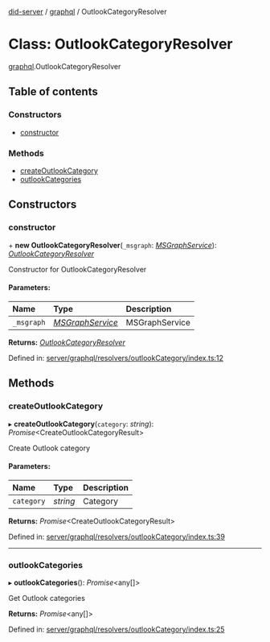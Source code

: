[did-server](../README.md) / [graphql](../modules/graphql.md) / OutlookCategoryResolver

# Class: OutlookCategoryResolver

[graphql](../modules/graphql.md).OutlookCategoryResolver

## Table of contents

### Constructors

- [constructor](graphql.outlookcategoryresolver.md#constructor)

### Methods

- [createOutlookCategory](graphql.outlookcategoryresolver.md#createoutlookcategory)
- [outlookCategories](graphql.outlookcategoryresolver.md#outlookcategories)

## Constructors

### constructor

\+ **new OutlookCategoryResolver**(`_msgraph`: [*MSGraphService*](services.msgraphservice.md)): [*OutlookCategoryResolver*](graphql.outlookcategoryresolver.md)

Constructor for OutlookCategoryResolver

#### Parameters:

Name | Type | Description |
:------ | :------ | :------ |
`_msgraph` | [*MSGraphService*](services.msgraphservice.md) | MSGraphService    |

**Returns:** [*OutlookCategoryResolver*](graphql.outlookcategoryresolver.md)

Defined in: [server/graphql/resolvers/outlookCategory/index.ts:12](https://github.com/Puzzlepart/did/blob/553eb42d/server/graphql/resolvers/outlookCategory/index.ts#L12)

## Methods

### createOutlookCategory

▸ **createOutlookCategory**(`category`: *string*): *Promise*<CreateOutlookCategoryResult\>

Create Outlook category

#### Parameters:

Name | Type | Description |
:------ | :------ | :------ |
`category` | *string* | Category    |

**Returns:** *Promise*<CreateOutlookCategoryResult\>

Defined in: [server/graphql/resolvers/outlookCategory/index.ts:39](https://github.com/Puzzlepart/did/blob/553eb42d/server/graphql/resolvers/outlookCategory/index.ts#L39)

___

### outlookCategories

▸ **outlookCategories**(): *Promise*<any[]\>

Get Outlook categories

**Returns:** *Promise*<any[]\>

Defined in: [server/graphql/resolvers/outlookCategory/index.ts:25](https://github.com/Puzzlepart/did/blob/553eb42d/server/graphql/resolvers/outlookCategory/index.ts#L25)
